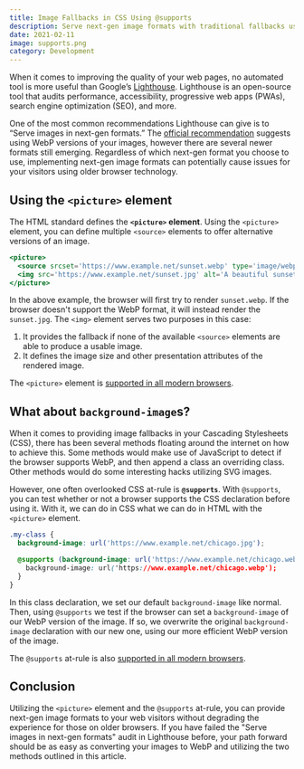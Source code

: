 ```yaml
---
title: Image Fallbacks in CSS Using @supports
description: Serve next-gen image formats with traditional fallbacks using the HTML <picture> element and the CSS @supports at-rule.
date: 2021-02-11
image: supports.png
category: Development
---
```


When it comes to improving the quality of your web pages, no automated tool is more useful than Google’s [Lighthouse](https://developers.google.com/web/tools/lighthouse). Lighthouse is an open-source tool that audits performance, accessibility, progressive web apps (PWAs), search engine optimization (SEO), and more.

One of the most common recommendations Lighthouse can give is to “Serve images in next-gen formats.” The [official recommendation](https://web.dev/uses-webp-images) suggests using WebP versions of your images, however there are several newer formats still emerging. Regardless of which next-gen format you choose to use, implementing next-gen image formats can potentially cause issues for your visitors using older browser technology.

## Using the `<picture>` element

The HTML standard defines the **`<picture>` element**. Using the `<picture>` element, you can define multiple `<source>` elements to offer alternative versions of an image.

```jsx
<picture>
  <source srcset='https://www.example.net/sunset.webp' type='image/webp' />
  <img src='https://www.example.net/sunset.jpg' alt='A beautiful sunset' />
</picture>
```

In the above example, the browser will first try to render `sunset.webp`. If the browser doesn't support the WebP format, it will instead render the `sunset.jpg`. The `<img>` element serves two purposes in this case:

1. It provides the fallback if none of the available `<source>` elements are able to produce a usable image.
2. It defines the image size and other presentation attributes of the rendered image.

The `<picture>` element is [supported in all modern browsers](https://caniuse.com/picture).

## What about `background-image`s?

When it comes to providing image fallbacks in your Cascading Stylesheets (CSS), there has been several methods floating around the internet on how to achieve this. Some methods would make use of JavaScript to detect if the browser supports WebP, and then append a class an overriding class. Other methods would do some interesting hacks utilizing SVG images.

However, one often overlooked CSS at-rule is **`@supports`**. With `@supports`, you can test whether or not a browser supports the CSS declaration before using it. With it, we can do in CSS what we can do in HTML with the `<picture>` element.

```css
.my-class {
  background-image: url('https://www.example.net/chicago.jpg');

  @supports (background-image: url('https://www.example.net/chicago.webp')) {
    background-image: url('https://www.example.net/chicago.webp');
  }
}
```

In this class declaration, we set our default `background-image` like normal. Then, using `@supports` we test if the browser can set a `background-image` of our WebP version of the image. If so, we overwrite the original `background-image` declaration with our new one, using our more efficient WebP version of the image.

The `@supports` at-rule is also [supported in all modern browsers](https://caniuse.com/css-featurequeries).

## Conclusion

Utilizing the `<picture>` element and the `@supports` at-rule, you can provide next-gen image formats to your web visitors without degrading the experience for those on older browsers. If you have failed the "Serve images in next-gen formats" audit in Lighthouse before, your path forward should be as easy as converting your images to WebP and utilizing the two methods outlined in this article.
